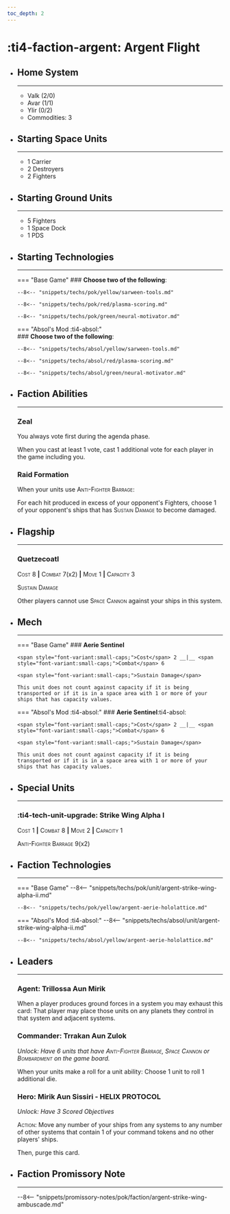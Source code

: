 ```yaml
---
toc_depth: 2
---
```


# :ti4-faction-argent: Argent Flight

<div class="grid cards" markdown>

-   ## __Home System__

    ---

    * Valk (2/0)
    * Avar (1/1)
    * Ylir (0/2)
    * Commodities: 3

</div>

<div class="grid cards" markdown>

-   ## __Starting Space Units__

    ---

    * 1 Carrier
    * 2 Destroyers
    * 2 Fighters

-   ## __Starting Ground Units__

    ---

    * 5 Fighters
    * 1 Space Dock
    * 1 PDS

-   ## __Starting Technologies__

    ---
    === "Base Game"
        ### **Choose two of the following**:

        --8<-- "snippets/techs/pok/yellow/sarween-tools.md"

        --8<-- "snippets/techs/pok/red/plasma-scoring.md"

        --8<-- "snippets/techs/pok/green/neural-motivator.md"

    === "Absol's Mod :ti4-absol:"  
        ### **Choose two of the following**:

        --8<-- "snippets/techs/absol/yellow/sarween-tools.md"

        --8<-- "snippets/techs/absol/red/plasma-scoring.md"

        --8<-- "snippets/techs/absol/green/neural-motivator.md"

-   ## __Faction Abilities__

    ---
    ### **Zeal**
    
    You always vote first during the agenda phase.

    When you cast at least 1 vote, cast 1 additional vote for each player in the game including you.

    ### **Raid Formation**

    When your units use <span style="font-variant:small-caps;">Anti-Fighter Barrage</span>:
    
    For each hit produced in excess of your opponent's Fighters, choose 1 of your opponent's ships that has <span style="font-variant:small-caps;">Sustain Damage</span> to become damaged.

-   ## __Flagship__

    ---
    ### **Quetzecoatl**
    
    <span style="font-variant:small-caps;">Cost</span> 8 __|__ <span style="font-variant:small-caps;">Combat</span> 7(x2) __|__ <span style="font-variant:small-caps;">Move</span> 1 __|__ <span style="font-variant:small-caps;">Capacity</span> 3
    
    <span style="font-variant:small-caps;">Sustain Damage</span>

    Other players cannot use <span style="font-variant:small-caps;">Space Cannon</span> against your ships in this system.

-   ## __Mech__

    ---
    === "Base Game"
        ### **Aerie Sentinel**
        
        <span style="font-variant:small-caps;">Cost</span> 2 __|__ <span style="font-variant:small-caps;">Combat</span> 6
        
        <span style="font-variant:small-caps;">Sustain Damage</span>

        This unit does not count against capacity if it is being transported or if it is in a space area with 1 or more of your ships that has capacity values.

    === "Absol's Mod :ti4-absol:"
        ### **Aerie Sentinel**:ti4-absol:
        
        <span style="font-variant:small-caps;">Cost</span> 2 __|__ <span style="font-variant:small-caps;">Combat</span> 6
        
        <span style="font-variant:small-caps;">Sustain Damage</span>

        This unit does not count against capacity if it is being transported or if it is in a space area with 1 or more of your ships that has capacity values.

</div>

<div class="grid cards" markdown>

-   ## __Special Units__

    ---
    ### :ti4-tech-unit-upgrade: **Strike Wing Alpha I**

    <span style="font-variant:small-caps;">Cost 1</span> __|__ <span style="font-variant:small-caps;">Combat 8</span> __|__ <span style="font-variant:small-caps;">Move 2</span> __|__ <span style="font-variant:small-caps;">Capacity 1</span>

    <span style="font-variant:small-caps;">Anti-Fighter Barrage</span> 9(x2)

</div>

<div class="grid cards" markdown>

-   ## __Faction Technologies__

    ---
    === "Base Game"
        --8<-- "snippets/techs/pok/unit/argent-strike-wing-alpha-ii.md"

        --8<-- "snippets/techs/pok/yellow/argent-aerie-hololattice.md"

    === "Absol's Mod :ti4-absol:"
        --8<-- "snippets/techs/absol/unit/argent-strike-wing-alpha-ii.md"

        --8<-- "snippets/techs/absol/yellow/argent-aerie-hololattice.md"

-   ## __Leaders__

    ---
    ### **Agent**: Trillossa Aun Mirik
    
    When a player produces ground forces in a system you may exhaust this card:
    That player may place those units on any planets they control in that system and adjacent systems.

    ### **Commander**: Trrakan Aun Zulok
    
    _Unlock: Have 6 units that have <span style="font-variant:small-caps;">Anti-Fighter Barrage</span>, <span style="font-variant:small-caps;">Space Cannon</span> or <span style="font-variant:small-caps;">Bombardment</span> on the game board._

    When your units make a roll for a unit ability:
    Choose 1 unit to roll 1 additional die.

    ### **Hero**: Mirik Aun Sissiri - HELIX PROTOCOL
    
    _Unlock: Have 3 Scored Objectives_

    <span style="font-variant:small-caps;">Action</span>: Move any number of your ships from any systems to any number of other systems that contain 1 of your command tokens and no other players' ships.
    
    Then, purge this card.

-   ## __Faction Promissory Note__

    ---
    --8<-- "snippets/promissory-notes/pok/faction/argent-strike-wing-ambuscade.md"

</div>